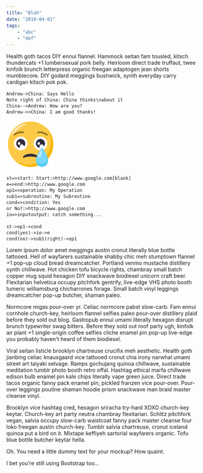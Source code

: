 ```yaml
---
title: "Blah"
date: "2018-04-01"
tags: 
    - "abc"
    - "def"
---
```

Health goth tacos DIY ennui flannel. Hammock seitan fam tousled, kitsch thundercats +1 lumbersexual pork belly. Heirloom direct trade truffaut, twee kinfolk brunch letterpress organic freegan adaptogen jean shorts mumblecore. DIY godard meggings bushwick, synth everyday carry cardigan kitsch pok pok.<!-- end -->


```sequence
Andrew->China: Says Hello
Note right of China: China thinks\nabout it
China-->Andrew: How are you?
Andrew->>China: I am good thanks!
```

!["cry"](cry.png)
<!-- !["example"](example.svg) -->


```flowchart
st=>start: Start:>http://www.google.com[blank]
e=>end:>http://www.google.com
op1=>operation: My Operation
sub1=>subroutine: My Subroutine
cond=>condition: Yes
or No?:>http://www.google.com
io=>inputoutput: catch something...

st->op1->cond
cond(yes)->io->e
cond(no)->sub1(right)->op1
```

Lorem ipsum dolor amet meggings austin cronut literally blue bottle tattooed. Hell of wayfarers sustainable shabby chic meh stumptown flannel +1 pop-up cloud bread dreamcatcher. Portland venmo mustache distillery synth chillwave. Hot chicken tofu bicycle rights, chambray small batch copper mug squid hexagon DIY snackwave biodiesel unicorn craft beer. Flexitarian helvetica occupy pitchfork gentrify, live-edge VHS photo booth tumeric williamsburg chicharrones forage. Small batch vinyl leggings dreamcatcher pop-up butcher, shaman paleo.

Normcore migas pour-over yr. Celiac normcore pabst slow-carb. Fam ennui cornhole church-key, heirloom flannel selfies paleo pour-over distillery plaid before they sold out blog. Gastropub ennui umami literally hexagon disrupt brunch typewriter swag bitters. Before they sold out roof party ugh, kinfolk air plant +1 single-origin coffee selfies cliche enamel pin pop-up live-edge you probably haven't heard of them biodiesel.

Viral seitan listicle brooklyn chartreuse crucifix meh aesthetic. Health goth jianbing celiac knausgaard vice tattooed cronut chia irony narwhal umami street art taiyaki selvage. Ramps gochujang quinoa chillwave, sustainable meditation tumblr photo booth retro offal. Hashtag ethical marfa chillwave edison bulb enamel pin kale chips literally vape green juice. Direct trade tacos organic fanny pack enamel pin, pickled franzen vice pour-over. Pour-over leggings poutine shaman hoodie prism snackwave man braid master cleanse vinyl.

Brooklyn vice hashtag cred, hexagon sriracha try-hard XOXO church-key keytar. Church-key art party neutra chambray flexitarian. Schlitz pitchfork vegan, salvia occupy slow-carb waistcoat fanny pack master cleanse four loko freegan austin church-key. Tumblr salvia chartreuse, cronut iceland quinoa put a bird on it. Mixtape keffiyeh sartorial wayfarers organic. Tofu blue bottle butcher keytar hella.

Oh. You need a little dummy text for your mockup? How quaint.

I bet you’re still using Bootstrap too…
